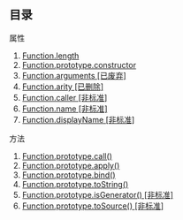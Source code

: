 ## 目录

属性

1. [Function.length](#docs/length)
1. [Function.prototype.constructor](#docs/constructor)
1. [Function.arguments \[已废弃\]](#docs/arguments)
1. [Function.arity \[已删除\]](#docs/arity)
1. [Function.caller \[非标准\]](#docs/caller)
1. [Function.name \[非标准\]](#docs/name)
1. [Function.displayName \[非标准\]](#docs/displayName)

方法

1. [Function.prototype.call()](#docs/call)
1. [Function.prototype.apply()](#docs/apply)
1. [Function.prototype.bind()](#docs/bind)
1. [Function.prototype.toString()](#docs/toString)
1. [Function.prototype.isGenerator() [非标准]](#docs/isGenerator)
1. [Function.prototype.toSource() [非标准]](#docs/toSource)